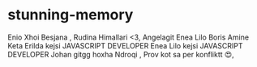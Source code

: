 # stunning-memory
Enio
Xhoi
Besjana
, Rudina Himallari <3, 
Angelagit
Enea Lilo
Boris
Amine Keta
Erilda
kejsi
JAVASCRIPT DEVELOPER
Enea Lilo
kejsi
JAVASCRIPT DEVELOPER
Johan
gitgg
hoxha
Ndroqi
, Prov kot sa per konfliktt 😍,